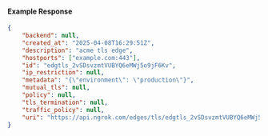 <!-- Code generated for API Clients. DO NOT EDIT. -->

#### Example Response

```json
{
	"backend": null,
	"created_at": "2025-04-08T16:29:51Z",
	"description": "acme tls edge",
	"hostports": ["example.com:443"],
	"id": "edgtls_2vSDsvzmtVUBYQ6eMWj5o9jF6Kv",
	"ip_restriction": null,
	"metadata": "{\"environment\": \"production\"}",
	"mutual_tls": null,
	"policy": null,
	"tls_termination": null,
	"traffic_policy": null,
	"uri": "https://api.ngrok.com/edges/tls/edgtls_2vSDsvzmtVUBYQ6eMWj5o9jF6Kv"
}
```
